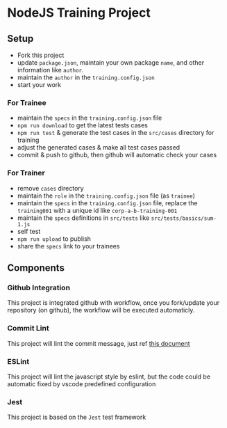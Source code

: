 # NodeJS Training Project

## Setup

* Fork this project
* update `package.json`, maintain your own package `name`, and other information like `author`.
* maintain the `author` in the `training.config.json`
* start your work

### For Trainee

* maintain the `specs` in the `training.config.json` file
* `npm run download` to get the latest tests cases
* `npm run test` & generate the test cases in the `src/cases` directory for training
* adjust the generated cases & make all test cases passed
* commit & push to github, then github will automatic check your cases

### For Trainer

* remove `cases` directory
* maintain the `role` in the `training.config.json` file (as `trainee`)
* maintain the `specs` in the `training.config.json` file, replace the `training001` with a unique id like `corp-a-b-training-001`
* maintain the `specs` definitions in `src/tests` like `src/tests/basics/sum-1.js`
* self test
* `npm run upload` to publish
* share the `specs` link to your trainees

## Components

### Github Integration

This project is integrated github with workflow, once you fork/update your repository (on github), the workflow will be executed automaticly.

### Commit Lint

This project will lint the commit message, just ref [this document](https://github.com/conventional-changelog/commitlint)

### ESLint

This project will lint the javascript style by eslint, but the code could be automatic fixed by vscode predefined configuration

### Jest

This project is based on the `Jest` test framework